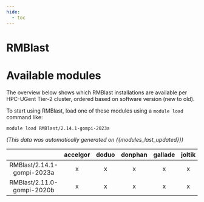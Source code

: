 ```yaml
---
hide:
  - toc
---
```


RMBlast
=======

# Available modules


The overview below shows which RMBlast installations are available per HPC-UGent Tier-2 cluster, ordered based on software version (new to old).

To start using RMBlast, load one of these modules using a `module load` command like:

```shell
module load RMBlast/2.14.1-gompi-2023a
```

*(This data was automatically generated on {{modules_last_updated}})*  

| |accelgor|doduo|donphan|gallade|joltik|shinx|skitty|
| :---: | :---: | :---: | :---: | :---: | :---: | :---: | :---: |
|RMBlast/2.14.1-gompi-2023a|x|x|x|x|x|x|x|
|RMBlast/2.11.0-gompi-2020b|x|x|x|x|x|-|-|

